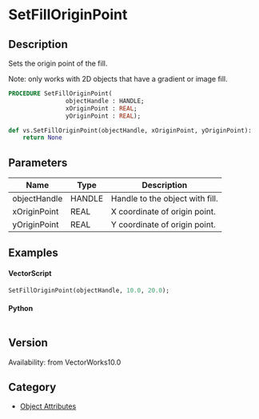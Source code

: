 # SetFillOriginPoint

## Description
Sets the origin point of the fill.

Note: only works with 2D objects that have a gradient or image fill.

```pascal
PROCEDURE SetFillOriginPoint(
				objectHandle : HANDLE;
				xOriginPoint : REAL;
				yOriginPoint : REAL);
```

```python
def vs.SetFillOriginPoint(objectHandle, xOriginPoint, yOriginPoint):
    return None
```

## Parameters
|Name|Type|Description|
|---|---|---|
|objectHandle|HANDLE|Handle to the object with fill.|
|xOriginPoint|REAL|X coordinate of origin point.|
|yOriginPoint|REAL|Y coordinate of origin point.|

## Examples
#### VectorScript ####
```pascal
SetFillOriginPoint(objectHandle, 10.0, 20.0);
```
#### Python ####
```python

```

## Version
Availability: from VectorWorks10.0

## Category
* [Object Attributes](../Categories/Object%20Attributes.md)
